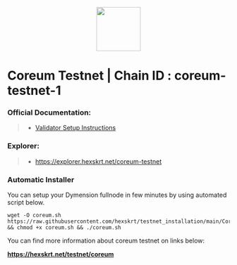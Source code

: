 <p align="center">
  <img height="100" height="auto" src="https://github.com/hexskrt/explorer/blob/master/public/logos/coreum.png?raw=true">
</p>

# Coreum Testnet | Chain ID : coreum-testnet-1

### Official Documentation:
>- [Validator Setup Instructions](https://docs.coreum.dev/guides/cored.html)

### Explorer:
>-  https://explorer.hexskrt.net/coreum-testnet

### Automatic Installer
You can setup your Dymension fullnode in few minutes by using automated script below.
```
wget -O coreum.sh https://raw.githubusercontent.com/hexskrt/testnet_installation/main/Coreum/coreum.sh && chmod +x coreum.sh && ./coreum.sh
```

You can find more information about coreum testnet on links below:

**https://hexskrt.net/testnet/coreum**
